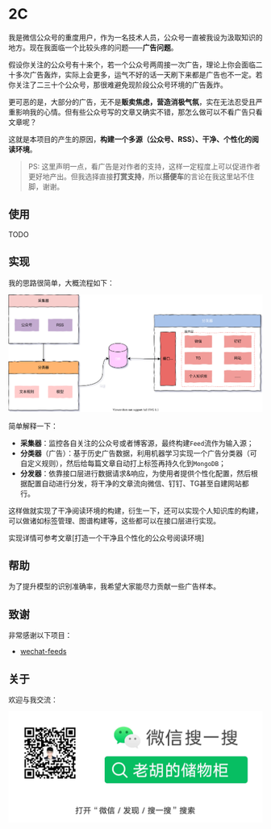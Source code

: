 # 2C
我是微信公众号的重度用户，作为一名技术人员，公众号一直被我设为汲取知识的地方。现在我面临一个比较头疼的问题——**广告问题**。

假设你关注的公众号有十来个，若一个公众号两周接一次广告，理论上你会面临二十多次广告轰炸，实际上会更多，运气不好的话一天刷下来都是广告也不一定。若你关注了二三十个公众号，那很难避免现阶段公众号环境的广告轰炸。

更可恶的是，大部分的广告，无不是**贩卖焦虑，营造消极气氛**，实在无法忍受且严重影响我的心情。但有些公众号写的文章又确实不错，那怎么做可以不看广告只看文章呢？

这就是本项目的产生的原因，**构建一个多源（公众号、RSS）、干净、个性化的阅读环境**。

> PS: 这里声明一点，看广告是对作者的支持，这样一定程度上可以促进作者更好地产出。但我选择直接**打赏支持**，所以**搭便车**的言论在我这里站不住脚，谢谢。

## 使用

TODO

## 实现

我的思路很简单，大概流程如下：

<img src=".files/images/clean_wechat.dio.svg" alt="clean_wechat.dio" style="zoom:67%;" />

简单解释一下：

- **采集器**：监控各自关注的公众号或者博客源，最终构建`Feed`流作为输入源；
- **分类器**（广告）：基于历史广告数据，利用机器学习实现一个广告分类器（可自定义规则），然后给每篇文章自动打上标签再持久化到`MongoDB`；
- **分发器**：依靠接口层进行数据请求&响应，为使用者提供个性化配置，然后根据配置自动进行分发，将干净的文章流向微信、钉钉、TG甚至自建网站都行。

这样做就实现了干净阅读环境的构建，衍生一下，还可以实现个人知识库的构建，可以做诸如标签管理、图谱构建等，这些都可以在接口层进行实现。

实现详情可参考文章[打造一个干净且个性化的公众号阅读环境]

## 帮助

为了提升模型的识别准确率，我希望大家能尽力贡献一些广告样本。

## 致谢

非常感谢以下项目：

- [wechat-feeds](https://github.com/hellodword/wechat-feeds)

## 关于

欢迎与我交流：

<img src="https://raw.githubusercontent.com/howie6879/oss/master/images/wechat_howie.png" alt="img" style="zoom: 67%;" />